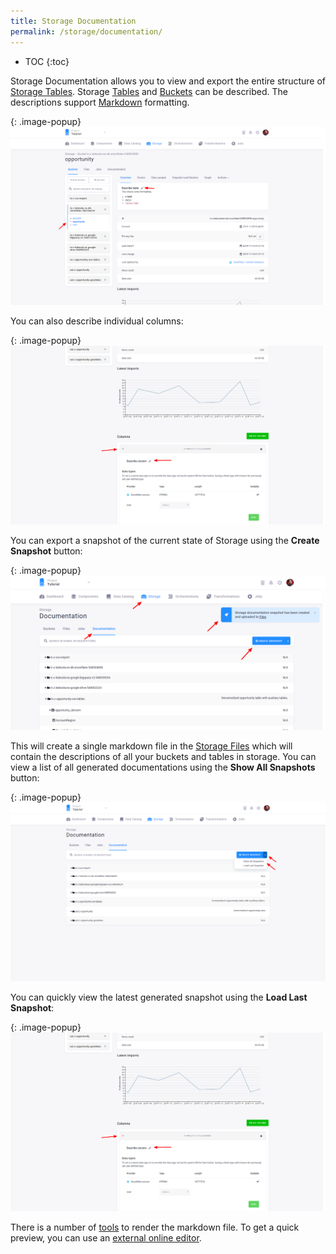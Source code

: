 ```yaml
---
title: Storage Documentation
permalink: /storage/documentation/
---
```


* TOC
{:toc}

Storage Documentation allows you to view and export the entire structure of [Storage Tables](/storage/tables/).
Storage [Tables](/storage/tables/) and [Buckets](/storage/buckets/) can be described. The descriptions support [Markdown](https://www.markdownguide.org/getting-started/) formatting.

{: .image-popup}
![Screenshot - Enter Description](/storage/documentation/documentation-2.png)

You can also describe individual columns:

{: .image-popup}
![Screenshot - Enter Column Description](/storage/documentation/documentation-4.png)

You can export a snapshot of the current state of Storage using the **Create Snapshot** button:

{: .image-popup}
![Screenshot - Enter Description](/storage/documentation/documentation-1.png)

This will create a single markdown file in the [Storage Files](/storage/file-uploads/) which will contain the descriptions of
all your buckets and tables in storage. You can view a list of all generated documentations using the **Show All Snapshots** button:

{: .image-popup}
![Screenshot - Show All Snapshots](/storage/documentation/documentation-3.png)

You can quickly view the latest generated snapshot using the **Load Last Snapshot**:

{: .image-popup}
![Screenshot - Show All Snapshots](/storage/documentation/documentation-4.png)


There is a number of [tools](https://www.markdownguide.org/tools/) to render 
the markdown file. To get a quick preview, you can use an [external online editor](https://dillinger.io/).
